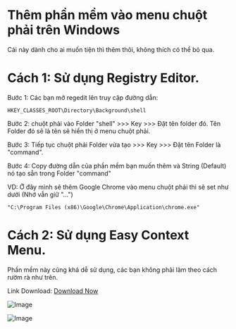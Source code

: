 # Thêm phần mềm vào menu chuột phải trên Windows

Cái này dành cho ai muốn tiện thì thêm thôi, không thích có thể bỏ qua. 

# Cách 1: Sử dụng Registry Editor.

Bước 1: Các bạn mở regedit lên truy cập đường dẫn:

```
HKEY_CLASSES_ROOT\Directory\Background\shell
```

Bước 2: chuột phải vào Folder "shell" >>> Key >>> Đặt tên folder đó. Tên Folder đó sẽ là tên sẽ hiển thị ở menu chuột phải.

Bước 3: Tiếp tục chuột phải Folder vừa tạo >>> Key >>> Đặt tên Folder là "command".

Bước 4: Copy đường dẫn của phần mềm bạn muốn thêm và String (Default) nó tạo sẵn trong Folder "command"

VD: Ở đây mình sẽ thêm Google Chrome vào menu chuột phải thì sẽ set như dưới (Nhớ vẫn giữ "...")

```
"C:\Program Files (x86)\Google\Chrome\Application\chrome.exe"
```

# Cách 2: Sử dụng Easy Context Menu.

Phần mềm này cũng khá dễ sử dụng, các bạn không phải làm theo cách rườm rà như trên.

Link Download: [Download Now](https://www.sordum.org/7615/easy-context-menu-v1-6/#:~:text=Easy%20Context%20Menu%20(ECM)%20lets,items%20you%20wish%20to%20add.)

![Image](https://www.sordum.org/wp-content/uploads/2014/03/easy_context_menu_main.png)

![Image](https://www.howtogeek.com/wp-content/uploads/2010/12/image24.png)

